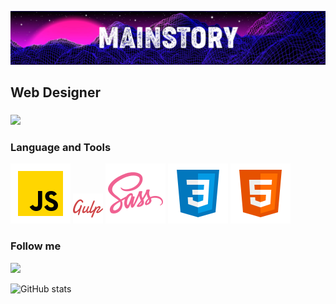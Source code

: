 ![](https://github.com/mainstory/mainstory/blob/main/assets/github-header.png)

## Web Designer 
###
![](https://www.mygo.ge/uploads/blog/1584023795.jpg)

### Language and Tools



![](https://github.com/mainstory/mainstory/blob/main/assets/icons8-javascript.svg)
![](https://github.com/mainstory/mainstory/blob/main/assets/icons8-gulp-an-open-source-javascript-toolkit-by-fractal-innovations-48.png)
![](https://github.com/mainstory/mainstory/blob/main/assets/icons8-sass.svg)
![](https://github.com/mainstory/mainstory/blob/main/assets/icons8-css3.svg)
![](https://github.com/mainstory/mainstory/blob/main/assets/icons8-html-5.svg)

### Follow me

![](https://img.shields.io/badge/TELEGRAM-000?style=for-the-badge&logo=telegram)

![GitHub stats](https://github-readme-stats.vercel.app/api?username=mainstory&show_icons=true&theme=radical)
